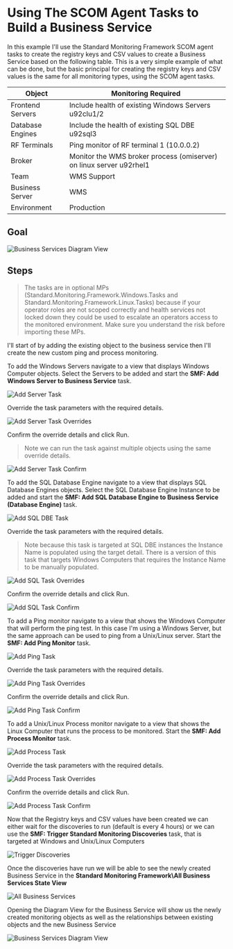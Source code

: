# **Using The SCOM Agent Tasks to Build a Business Service**

In this example I'll use the Standard Monitoring Framework SCOM agent tasks to create the registry keys and CSV values to create a Business Service based on the following table. This is a very simple example of what can be done, but the basic principal for creating the registry keys and CSV values is the same for all monitoring types, using the SCOM agent tasks.  

|Object|Monitoring Required|
|-|-|
|Frontend Servers|Include health of existing Windows Servers u92clu1/2|
|Database Engines|Include the health of existing SQL DBE u92sql3|
|RF Terminals|Ping monitor of RF terminal 1 (10.0.0.2)
|Broker|Monitor the WMS broker process (omiserver) on linux server u92rhel1 
|Team|WMS Support|
|Business Server|WMS|
|Environment|Production|

## Goal 

![Business Services Diagram View](./Screencaps/SCOM%20Task%20Deployment%20Example%20015.png)

## Steps

> The tasks are in optional MPs (Standard.Monitoring.Framework.Windows.Tasks and Standard.Monitoring.Framework.Linux.Tasks) because if your operator roles are not scoped correctly and health services not locked down they could be used to escalate an operators access to the monitored environment. Make sure you understand the risk before importing these MPs.

I'll start of by adding the existing object to the business service then I'll create the new custom ping and process monitoring.


To add the Windows Servers navigate to a view that displays Windows Computer objects. Select the Servers to be added and start the **SMF: Add Windows Server to Business Service** task.

![Add Server Task](./Screencaps/SCOM%20Task%20Deployment%20Example%20001.png)

Override the task parameters with the required details.

![Add Server Task Overrides](./Screencaps/SCOM%20Task%20Deployment%20Example%20002.png)

Confirm the override details and click Run. 
>Note we can run the task against multiple objects using the same override details.

![Add Server Task Confirm](./Screencaps/SCOM%20Task%20Deployment%20Example%20003.png)

To add the SQL Database Engine navigate to a view that displays SQL Database Engines objects. Select the SQL Database Engine Instance to be added and start the **SMF: Add SQL Database Engine to Business Service (Database Engine)** task.

![Add SQL DBE Task ](./Screencaps/SCOM%20Task%20Deployment%20Example%20004.png)

Override the task parameters with the required details. 
>Note because this task is targeted at SQL DBE instances the Instance Name is populated using the target detail. There is a version of this task that targets Windows Computers that requires the Instance Name to be manually populated.

![Add SQL Task Overrides](./Screencaps/SCOM%20Task%20Deployment%20Example%20005.png)

Confirm the override details and click Run. 

![Add SQL Task Confirm](./Screencaps/SCOM%20Task%20Deployment%20Example%20006.png)

To add a Ping monitor navigate to a view that shows the Windows Computer that will perform the ping test. In this case I'm using a Windows Server, but the same approach can be used to ping from a Unix/Linux server. Start the **SMF: Add Ping Monitor** task.

![Add Ping Task](./Screencaps/SCOM%20Task%20Deployment%20Example%20007.png)

Override the task parameters with the required details. 

![Add Ping Task Overrides](./Screencaps/SCOM%20Task%20Deployment%20Example%20008.png)

Confirm the override details and click Run. 

![Add Ping Task Confirm](./Screencaps/SCOM%20Task%20Deployment%20Example%20009.png)

To add a Unix/Linux Process monitor navigate to a view that shows the Linux Computer that runs the process to be monitored. Start the **SMF: Add Process Monitor** task.

![Add Process Task](./Screencaps/SCOM%20Task%20Deployment%20Example%20010.png)

Override the task parameters with the required details. 

![Add Process Task Overrides](./Screencaps/SCOM%20Task%20Deployment%20Example%20011.png)

Confirm the override details and click Run. 

![Add Process Task Confirm](./Screencaps/SCOM%20Task%20Deployment%20Example%20012.png)

Now that the Registry keys and CSV values have been created we can either wait for the discoveries to run (default is every 4 hours) or we can use the **SMF: Trigger Standard Monitoring Discoveries** task, that is targeted at Windows and Unix/Linux Computers

![Trigger Discoveries](./Screencaps/SCOM%20Task%20Deployment%20Example%20013.png)

Once the discoveries have run we will be able to see the newly created Business Service in the **Standard Monitoring Framework\All Business Services State View**

![All Business Services](./Screencaps/SCOM%20Task%20Deployment%20Example%20014.png)

Opening the Diagram View for the Business Service will show us the newly created monitoring objects as well as the relationships between existing objects and the new Business Service

![Business Services Diagram View](./Screencaps/SCOM%20Task%20Deployment%20Example%20015.png)

